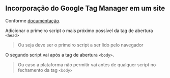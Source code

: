 ## Incorporação do Google Tag Manager em um site

Conforme [documentação](https://developers.google.com/tag-manager/quickstart?hl=pt-br).

Adicionar o primeiro script o mais próximo possível da tag de abertura `<head>`

> Ou seja deve ser o primeiro script a ser lido pelo navegador

O segundo script vai após a tag de abertura `<body>`.

> Ou caso a plataforma não permitir vai antes de qualquer script no fechamento da tag `<body>`
